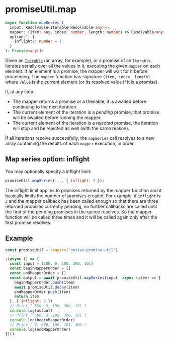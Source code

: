 # promiseUtil.map

```ts
async function mapSeries (
  input: Resolvable<Iterable<Resolvable<any>>>,
  mapper: (item: any, index: number, length: number) => Resolvable<any>,
  options?: {
    inflight?: number = 1
  }
): Promise<any[]>
```

Given an [`Iterable`][1] (an array, for example), or a promise of an `Iterable`, iterates
serially over all the values in it, executing the given `mapper` on each element.
If an element is a promise, the mapper will wait for it before proceeding. The `mapper`
function has signature `(item, index, length)` where `value` is the current element
(or its resolved value if it is a promise).

If, at any step:
* The mapper returns a promise or a thenable, it is awaited before continuing to the next iteration.
* The current element of the iteration is a *pending* promise, that promise will be
  awaited before running the mapper.
* The current element of the iteration is a *rejected* promise, the iteration will
  stop and be rejected as well (with the same reason).

If all iterations resolve successfully, the `mapSeries` call resolves to a new array
containing the results of each `mapper` execution, in order.


## Map series option: inflight

You may optionally specify a inflight limit:

```js
promiseUtil.mapSeries(..., { inflight: 3 });
```

The inflight limit applies to promises returned by the mapper function and it basically
limits the number of promises created. For example, if `inflight` is `3` and the mapper
callback has been called enough so that there are three returned promises currently pending,
no further callbacks are called until the first of the pending promises in the queue resolves.
So the mapper function will be called three times and it will be called again only after
the first promise resolves.


## Example

```js
const promiseUtil = require('native-promise-util')

;(async () => {
  const input = [500, 0, 100, 300, 101]
  const beginMapperOrder = []
  const endMapperOrder = []
  const output = await promiseUtil.mapSeries(input, async (item) => {
    beginMapperOrder.push(item)
    await promiseUtil.delay(item)
    endMapperOrder.push(item)
    return item
  }, { inflight: 2 })
  // Print [ 500, 0, 100, 300, 101 ]
  console.log(output)
  // Print [ 500, 0, 100, 300, 101 ]
  console.log(beginMapperOrder)
  // Print [ 0, 500, 100, 101, 300 ]
  console.log(endMapperOrder)
})()
```



[1]: https://developer.mozilla.org/en-US/docs/Web/JavaScript/Reference/Iteration_protocols
